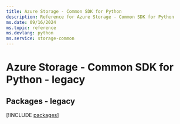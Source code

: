 ```yaml
---
title: Azure Storage - Common SDK for Python
description: Reference for Azure Storage - Common SDK for Python
ms.date: 09/16/2024
ms.topic: reference
ms.devlang: python
ms.service: storage-common
---
```

# Azure Storage - Common SDK for Python - legacy
## Packages - legacy
[!INCLUDE [packages](storage---common-index.md)]